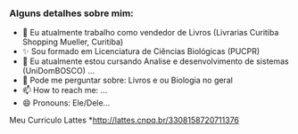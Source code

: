 ### Alguns detalhes sobre mim:

- 🔭 Eu atualmente trabalho como vendedor de Livros (Livrarias Curitiba Shopping Mueller, Curitiba)
- ✨ Sou formado em Licenciatura de Ciências Biológicas (PUCPR)
- 🌱 Eu atualmente estou cursando Analise e desenvolvimento de sistemas (UniDomBOSCO) ...
- 💬 Pode me perguntar sobre: Livros e ou Biologia no geral
- 📫 How to reach me: ...
- 😄 Pronouns: Ele/Dele...

Meu Curriculo Lattes
    *http://lattes.cnpq.br/3308158720711376
